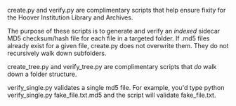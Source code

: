 create.py and verify.py are complimentary scripts that help ensure fixity for the Hoover Institution Library and Archives.

The purpose of these scripts is to generate and verify an *indexed* sidecar MD5 checksum/hash file for each file in a targeted folder. If .md5 files already exist for a given file, create.py does not overwrite them. They do not recursively walk down subfolders.

create_tree.py and verify_tree.py are complimentary scripts that *do* walk down a folder structure.

verify_single.py validates a single md5 file. For example, you'd type python verify_single.py fake_file.txt.md5 and the script will validate fake_file.txt.
